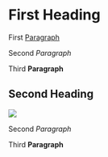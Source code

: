 <!doctype html>
<html>

<head>
    <meta charset="utf-8">
    <title>Paragraph & Images</title>
</head>

<body>
    <h1> First  Heading </h1>
    <p> First <u> Paragraph</u> </p>
    <p> Second <i> Paragraph </i> </p>
    <p> Third <b> Paragraph </b> </p>
    <h2> Second Heading </h2>
    <p><img src="http://s2.quickmeme.com/img/71/717a4b0960bd9e954d511b6f21d2d058a11777f662c74066d4746ff616570e0b.jpg"></p>
    <p> Second <i> Paragraph </i> </p>
    <p> Third <b>Paragraph</b></p>
</body>

</html>
